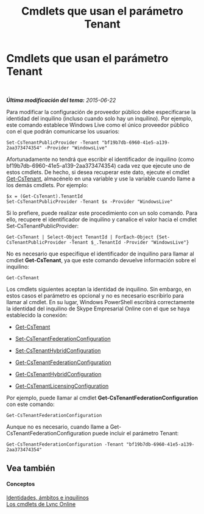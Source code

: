 ﻿---
title: Cmdlets que usan el parámetro Tenant
TOCTitle: Cmdlets que usan el parámetro Tenant
ms:assetid: e7fe7c12-fbe0-49c1-9e8c-eef6958f27d0
ms:mtpsurl: https://technet.microsoft.com/es-es/library/Dn362850(v=OCS.15)
ms:contentKeyID: 56271366
ms.date: 06/02/2017
mtps_version: v=OCS.15
ms.translationtype: HT
---

# Cmdlets que usan el parámetro Tenant

 

_**Última modificación del tema:** 2015-06-22_

Para modificar la configuración de proveedor público debe especificarse la identidad del inquilino (incluso cuando solo hay un inquilino). Por ejemplo, este comando establece Windows Live como el único proveedor público con el que podrán comunicarse los usuarios:

    Set-CsTenantPublicProvider -Tenant "bf19b7db-6960-41e5-a139-2aa373474354" -Provider "WindowsLive"

Afortunadamente no tendrá que escribir el identificador de inquilino (como bf19b7db-6960-41e5-a139-2aa373474354) cada vez que ejecute uno de estos cmdlets. De hecho, si desea recuperar este dato, ejecute el cmdlet [Get-CsTenant](https://docs.microsoft.com/en-us/powershell/module/skype/Get-CsTenant), almacénelo en una variable y use la variable cuando llame a los demás cmdlets. Por ejemplo:

    $x = (Get-CsTenant).TenantId
    Set-CsTenantPublicProvider -Tenant $x -Provider "WindowsLive"

Si lo prefiere, puede realizar este procedimiento con un solo comando. Para ello, recupere el identificador de inquilino y canalice el valor hacia el cmdlet Set-CsTenantPublicProvider:

    Get-CsTenant | Select-Object TenantId | ForEach-Object {Set-CsTenantPublicProvider -Tenant $_.TenantId -Provider "WindowsLive"}

No es necesario que especifique el identificador de inquilino para llamar al cmdlet **Get-CsTenant**, ya que este comando devuelve información sobre el inquilino:

    Get-CsTenant

Los cmdlets siguientes aceptan la identidad de inquilino. Sin embargo, en estos casos el parámetro es opcional y no es necesario escribirlo para llamar al cmdlet. En su lugar, Windows PowerShell escribirá correctamente la identidad del inquilino de Skype Empresarial Online con el que se haya establecido la conexión:

  - [Get-CsTenant](https://docs.microsoft.com/en-us/powershell/module/skype/Get-CsTenant)

  - [Set-CsTenantFederationConfiguration](set-cstenantfederationconfiguration.md)

  - [Set-CsTenantHybridConfiguration](set-cstenanthybridconfiguration.md)

  - [Get-CsTenantFederationConfiguration](get-cstenantfederationconfiguration.md)

  - [Get-CsTenantHybridConfiguration](get-cstenanthybridconfiguration.md)

  - [Get-CsTenantLicensingConfiguration](get-cstenantlicensingconfiguration.md)

Por ejemplo, puede llamar al cmdlet **Get-CsTenantFederationConfiguration** con este comando:

    Get-CsTenantFederationConfiguration

Aunque no es necesario, cuando llame a Get-CsTenantFederationConfiguration puede incluir el parámetro Tenant:

    Get-CsTenantFederationConfiguration -Tenant "bf19b7db-6960-41e5-a139-2aa373474354"

## Vea también

#### Conceptos

[Identidades, ámbitos e inquilinos](identities-scopes-and-tenants-in-skype-for-business-online.md)  
[Los cmdlets de Lync Online](the-skype-for-business-online-cmdlets.md)

